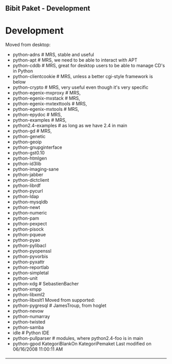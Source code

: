 ## Bibit Paket - Development

# Development
Moved from desktop:
 * python-adns              # MRS, stable and useful
 * python-apt               # MRS, we need to be able to interact with APT
 * python-cddb              # MRS, great for desktop users to be able to manage
CD's in Python
 * python-clientcookie      # MRS, unless a better cgi-style framework is below
 * python-crypto            # MRS, very useful even though it's very specific
 * python-egenix-mxproxy    # MRS,
 * python-egenix-mxstack    # MRS,
 * python-egenix-mxtexttools # MRS,
 * python-egenix-mxtools    # MRS,
 * python-epydoc            # MRS,
 * python-examples          # MRS,
 * python2.4-examples       # as long as we have 2.4 in main
 * python-gd                # MRS,
 * python-genetic
 * python-geoip
 * python-gnupginterface
 * python-gst0.10
 * python-htmlgen
 * python-id3lib
 * python-imaging-sane
 * python-jabber
 * python-dictclient
 * python-librdf
 * python-pycurl
 * python-ldap
 * python-mysqldb
 * python-newt
 * python-numeric
 * python-pam
 * python-pexpect
 * python-pisock
 * python-pqueue
 * python-pyao
 * python-pylibacl
 * python-pyopenssl
 * python-pyvorbis
 * python-pyxattr
 * python-reportlab
 * python-simpletal
 * python-unit
 * python-xdg                   # SebastienBacher
 * python-xmpp
 * python-libxml2
 * python-libxslt1
Moved from supported:
 * python-pygresql         # JamesTroup, from hoglet
 * python-nevow
 * python-numarray
 * python-twisted
 * python-samba
 * idle             # Python IDE
 * python-pullparser        # modules, where python2.4-foo is in main
 * python-gpod
KategoriBlankOn KategoriPemaket
Last modified on 06/16/2008 11:00:11 AM
#### 
    
 
 
 
 
 
---
 
